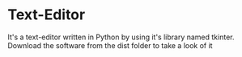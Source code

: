 # Text-Editor

It's a text-editor written in Python by using it's library named tkinter.
Download the software from the dist folder to take a look of it



